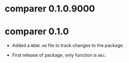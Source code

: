 # comparer 0.1.0.9000

# comparer 0.1.0

* Added a `NEWS.md` file to track changes to the package.

* First release of package, only function is `mbc`.

